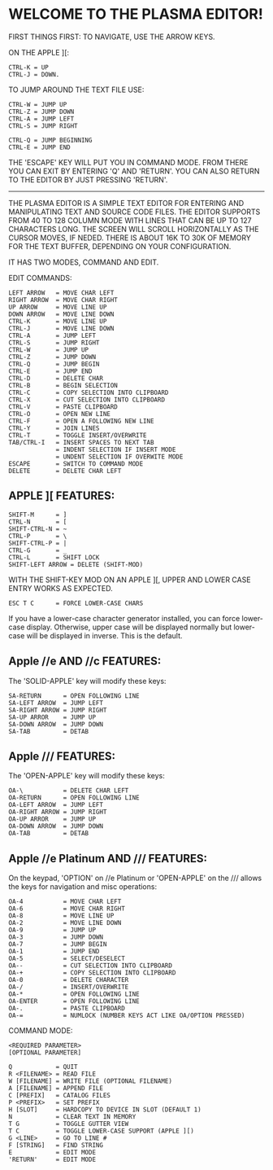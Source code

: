 WELCOME TO THE PLASMA EDITOR!
=============================

FIRST THINGS FIRST:
TO NAVIGATE, USE THE ARROW KEYS.

ON THE APPLE ][:

    CTRL-K = UP
    CTRL-J = DOWN.

TO JUMP AROUND THE TEXT FILE USE:

    CTRL-W = JUMP UP
    CTRL-Z = JUMP DOWN
    CTRL-A = JUMP LEFT
    CTRL-S = JUMP RIGHT

    CTRL-Q = JUMP BEGINNING
    CTRL-E = JUMP END

THE 'ESCAPE' KEY WILL PUT YOU IN
COMMAND MODE.  FROM THERE YOU CAN
EXIT BY ENTERING 'Q' AND 'RETURN'.
YOU CAN ALSO RETURN TO THE EDITOR BY
JUST PRESSING 'RETURN'.

-------------------------------------------------------------------------

THE PLASMA EDITOR IS A SIMPLE TEXT EDITOR FOR ENTERING AND MANIPULATING
TEXT AND SOURCE CODE FILES. THE EDITOR SUPPORTS FROM 40 TO 128 COLUMN MODE
WITH LINES THAT CAN BE UP TO 127 CHARACTERS LONG. THE SCREEN WILL SCROLL
HORIZONTALLY AS THE CURSOR MOVES, IF NEDED. THERE IS ABOUT 16K TO 30K OF
MEMORY FOR THE TEXT BUFFER, DEPENDING ON YOUR CONFIGURATION.

IT HAS TWO MODES, COMMAND AND EDIT.

EDIT COMMANDS:

    LEFT ARROW   = MOVE CHAR LEFT
    RIGHT ARROW  = MOVE CHAR RIGHT
    UP ARROW     = MOVE LINE UP
    DOWN ARROW   = MOVE LINE DOWN
    CTRL-K       = MOVE LINE UP
    CTRL-J       = MOVE LINE DOWN
    CTRL-A       = JUMP LEFT
    CTRL-S       = JUMP RIGHT
    CTRL-W       = JUMP UP
    CTRL-Z       = JUMP DOWN
    CTRL-Q       = JUMP BEGIN
    CTRL-E       = JUMP END
    CTRL-D       = DELETE CHAR
    CTRL-B       = BEGIN SELECTION
    CTRL-C       = COPY SELECTION INTO CLIPBOARD
    CTRL-X       = CUT SELECTION INTO CLIPBOARD
    CTRL-V       = PASTE CLIPBOARD
    CTRL-O       = OPEN NEW LINE
    CTRL-F       = OPEN A FOLLOWING NEW LINE
    CTRL-Y       = JOIN LINES
    CTRL-T       = TOGGLE INSERT/OVERWRITE
    TAB/CTRL-I   = INSERT SPACES TO NEXT TAB
                 = INDENT SELECTION IF INSERT MODE
                 = UNDENT SELECTION IF OVERWITE MODE
    ESCAPE       = SWITCH TO COMMAND MODE
    DELETE       = DELETE CHAR LEFT

  APPLE ][ FEATURES:
  ------------------

    SHIFT-M      = ]
    CTRL-N       = [
    SHIFT-CTRL-N = ~
    CTRL-P       = \
    SHIFT-CTRL-P = |
    CTRL-G       = _
    CTRL-L       = SHIFT LOCK
    SHIFT-LEFT ARROW = DELETE (SHIFT-MOD)

  WITH THE SHIFT-KEY MOD ON AN APPLE ][, UPPER AND LOWER CASE ENTRY WORKS
  AS EXPECTED.

    ESC T C      = FORCE LOWER-CASE CHARS

  If you have a lower-case character generator installed, you can force
  lower-case display.  Otherwise, upper case will be displayed normally
  but lower-case will be displayed in inverse.  This is the default.

  Apple //e AND //c FEATURES:
  ---------------------------

  The 'SOLID-APPLE' key will modify these keys:

    SA-RETURN      = OPEN FOLLOWING LINE
    SA-LEFT ARROW  = JUMP LEFT
    SA-RIGHT ARROW = JUMP RIGHT
    SA-UP ARROR    = JUMP UP
    SA-DOWN ARROW  = JUMP DOWN
    SA-TAB         = DETAB

  Apple /// FEATURES:
  -------------------

  The 'OPEN-APPLE' key will modify these keys:

    OA-\           = DELETE CHAR LEFT
    OA-RETURN      = OPEN FOLLOWING LINE
    OA-LEFT ARROW  = JUMP LEFT
    OA-RIGHT ARROW = JUMP RIGHT
    OA-UP ARROR    = JUMP UP
    OA-DOWN ARROW  = JUMP DOWN
    OA-TAB         = DETAB

  Apple //e Platinum AND /// FEATURES:
  ------------------------------------

  On the keypad, 'OPTION' on //e Platinum or 'OPEN-APPLE' on the ///
  allows the keys for navigation and misc operations:

    OA-4           = MOVE CHAR LEFT
    OA-6           = MOVE CHAR RIGHT
    OA-8           = MOVE LINE UP
    OA-2           = MOVE LINE DOWN
    OA-9           = JUMP UP
    OA-3           = JUMP DOWN
    OA-7           = JUMP BEGIN
    OA-1           = JUMP END
    OA-5           = SELECT/DESELECT
    OA--           = CUT SELECTION INTO CLIPBOARD
    OA-+           = COPY SELECTION INTO CLIPBOARD
    OA-0           = DELETE CHARACTER
    OA-/           = INSERT/OVERWRITE
    OA-*           = OPEN FOLLOWING LINE
    OA-ENTER       = OPEN FOLLOWING LINE
    OA-.           = PASTE CLIPBOARD
    OA-=           = NUMLOCK (NUMBER KEYS ACT LIKE OA/OPTION PRESSED)

COMMAND MODE:

    <REQUIRED PARAMETER>
    [OPTIONAL PARAMETER]

    Q            = QUIT
    R <FILENAME> = READ FILE
    W [FILENAME] = WRITE FILE (OPTIONAL FILENAME)
    A [FILENAME] = APPEND FILE
    C [PREFIX]   = CATALOG FILES
    P <PREFIX>   = SET PREFIX
    H [SLOT]     = HARDCOPY TO DEVICE IN SLOT (DEFAULT 1)
    N            = CLEAR TEXT IN MEMORY
    T G          = TOGGLE GUTTER VIEW
    T C          = TOGGLE LOWER-CASE SUPPORT (APPLE ][)
    G <LINE>     = GO TO LINE #
    F [STRING]   = FIND STRING
    E            = EDIT MODE
    'RETURN'     = EDIT MODE
